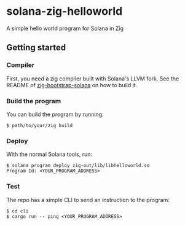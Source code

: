 # solana-zig-helloworld

A simple hello world program for Solana in Zig

## Getting started

### Compiler

First, you need a zig compiler built with Solana's LLVM fork. See the README of
[zig-bootstrap-solana](https://github.com/joncinque/zig-bootstrap-solana/tree/solana-1.37)
on how to build it.

### Build the program

You can build the program by running:

```console
$ path/to/your/zig build
```

### Deploy

With the normal Solana tools, run:

```console
$ solana program deploy zig-out/lib/libhelloworld.so
Program Id: <YOUR_PROGRAM_ADDRESS>
```

### Test

The repo has a simple CLI to send an instruction to the program:

```console
$ cd cli
$ cargo run -- ping <YOUR_PROGRAM_ADDRESS>
```
